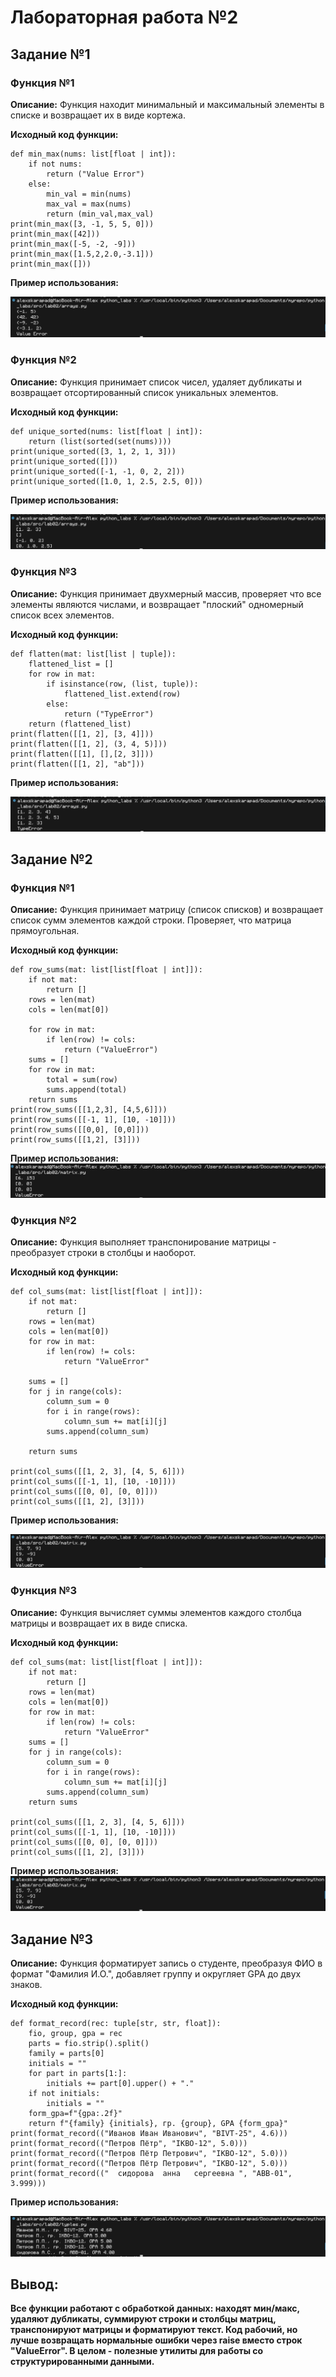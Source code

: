 # Лабораторная работа №2

## Задание №1 

### Функция №1

**Описание:** Функция находит минимальный и максимальный элементы в списке и возвращает их в виде кортежа.

**Исходный код функции:**
```
def min_max(nums: list[float | int]):
    if not nums:
        return ("Value Error")
    else:
        min_val = min(nums)
        max_val = max(nums)
        return (min_val,max_val)
print(min_max([3, -1, 5, 5, 0]))
print(min_max([42]))
print(min_max([-5, -2, -9]))
print(min_max([1.5,2,2.0,-3.1]))
print(min_max([]))
```
**Пример использования:**

![](misc/img/lab02/def_01_img.png)
### Функция №2

**Описание:** Функция принимает список чисел, удаляет дубликаты и возвращает отсортированный список уникальных элементов.

**Исходный код функции:**
```
def unique_sorted(nums: list[float | int]):
    return (list(sorted(set(nums))))
print(unique_sorted([3, 1, 2, 1, 3]))
print(unique_sorted([]))
print(unique_sorted([-1, -1, 0, 2, 2]))
print(unique_sorted([1.0, 1, 2.5, 2.5, 0]))
```
**Пример использования:**

![](misc/img/lab02/def_02_img.png)
### Функция №3

**Описание:** Функция принимает двухмерный массив, проверяет что все элементы являются числами, и возвращает "плоский" одномерный список всех элементов.

**Исходный код функции:**
```
def flatten(mat: list[list | tuple]):
    flattened_list = []
    for row in mat:
        if isinstance(row, (list, tuple)):
            flattened_list.extend(row)
        else:
            return ("TypeError")
    return (flattened_list)
print(flatten([[1, 2], [3, 4]]))
print(flatten([[1, 2], (3, 4, 5)]))
print(flatten([[1], [],[2, 3]]))
print(flatten([[1, 2], "ab"]))
```
**Пример использования:**

![](misc/img/lab02/def_03_img.png)

## Задание №2 

### Функция №1

**Описание:** Функция принимает матрицу (список списков) и возвращает список сумм элементов каждой строки. Проверяет, что матрица прямоугольная.

**Исходный код функции:**
```
def row_sums(mat: list[list[float | int]]):
    if not mat:
        return []    
    rows = len(mat)
    cols = len(mat[0])

    for row in mat:
        if len(row) != cols:
            return ("ValueError")        
    sums = []
    for row in mat:          
        total = sum(row)      
        sums.append(total)    
    return sums
print(row_sums([[1,2,3], [4,5,6]]))
print(row_sums([[-1, 1], [10, -10]]))
print(row_sums([[0,0], [0,0]]))
print(row_sums([[1,2], [3]]))
```

**Пример использования:**
![](misc/img/lab02/def_04_img.png)

### Функция №2

**Описание:** Функция выполняет транспонирование матрицы - преобразует строки в столбцы и наоборот.

**Исходный код функции:**
```
def col_sums(mat: list[list[float | int]]):
    if not mat:
        return []
    rows = len(mat)
    cols = len(mat[0])
    for row in mat:
        if len(row) != cols:
            return "ValueError"
    
    sums = []
    for j in range(cols):
        column_sum = 0
        for i in range(rows):
            column_sum += mat[i][j]
        sums.append(column_sum)
    
    return sums

print(col_sums([[1, 2, 3], [4, 5, 6]]))  
print(col_sums([[-1, 1], [10, -10]]))    
print(col_sums([[0, 0], [0, 0]]))        
print(col_sums([[1, 2], [3]])) 
```
**Пример использования:**

![](misc/img/lab02/def_05_img.png)

### Функция №3

**Описание:** Функция вычисляет суммы элементов каждого столбца матрицы и возвращает их в виде списка.

**Исходный код функции:**
```
def col_sums(mat: list[list[float | int]]):
    if not mat:
        return []
    rows = len(mat)
    cols = len(mat[0])
    for row in mat:
        if len(row) != cols:
            return "ValueError"    
    sums = []
    for j in range(cols):
        column_sum = 0
        for i in range(rows):
            column_sum += mat[i][j]
        sums.append(column_sum)    
    return sums

print(col_sums([[1, 2, 3], [4, 5, 6]]))  
print(col_sums([[-1, 1], [10, -10]]))    
print(col_sums([[0, 0], [0, 0]]))        
print(col_sums([[1, 2], [3]]))  
```
**Пример использования:**
![](misc/img/lab02/def_06_img.png)

## Задание №3

**Описание:** Функция форматирует запись о студенте, преобразуя ФИО в формат "Фамилия И.О.", добавляет группу и округляет GPA до двух знаков.

**Исходный код функции:**
```
def format_record(rec: tuple[str, str, float]):
    fio, group, gpa = rec
    parts = fio.strip().split()
    family = parts[0]
    initials = ""
    for part in parts[1:]:
        initials += part[0].upper() + "."
    if not initials:
        initials = ""
    form_gpa=f"{gpa:.2f}"
    return f"{family} {initials}, гр. {group}, GPA {form_gpa}"
print(format_record(("Иванов Иван Иванович", "BIVT-25", 4.6)))
print(format_record(("Петров Пётр", "IKBO-12", 5.0)))
print(format_record(("Петров Пётр Петрович", "IKBO-12", 5.0)))
print(format_record(("Петров Пётр Петрович", "IKBO-12", 5.0)))
print(format_record(("  сидорова  анна   сергеевна ", "ABB-01", 3.999)))
```

**Пример использования:**

![](misc/img/lab02/def_07_img.png)

## Вывод:
**Все функции работают с обработкой данных: находят мин/макс, удаляют дубликаты, суммируют строки и столбцы матриц, транспонируют матрицы и форматируют текст. Код рабочий, но лучше возвращать нормальные ошибки через raise вместо строк "ValueError". В целом - полезные утилиты для работы со структурированными данными.**


